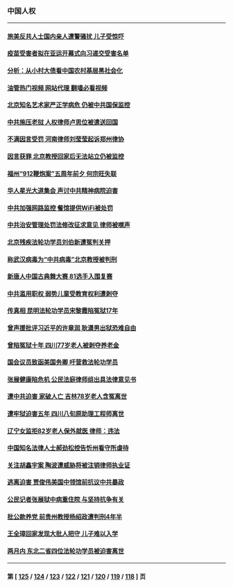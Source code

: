 ### 中国人权
---
#### [旅美反共人士国内亲人遭警骚扰 儿子受惊吓](../../pages/ncid278/n14075238.md?09181245) 
#### [疫苗受害者拟在亚运开幕式向习递交受害名单](../../pages/ncid278/n14074920.md?09181245) 
#### [分析：从小村大债看中国农村基层黑社会化](../../pages/ncid278/n14074789.md?09181245) 
#### [油管热门视频 网站代理 翻墙必看视频](http://138.2.39.72:81/youtube.html?epic-marker?09181245)
#### [北京知名艺术家严正学病危 仍被中共国保监控](../../pages/ncid278/n14074712.md?09181245) 
#### [中共施压老挝 人权律师卢思位被遣送回国](../../pages/ncid278/n14074014.md?09181245) 
#### [不满因言受罚 河南律师刘莹莹起诉郑州律协](../../pages/ncid278/n14073445.md?09181245) 
#### [因言获罪 北京教授回家后无法站立仍被监控](../../pages/ncid278/n14072705.md?09181245) 
#### [福州“912鞭炮案”五周年前夕 何宗旺失联](../../pages/ncid278/n14071786.md?09181245) 
#### [华人星光大道集会 声讨中共精神病院迫害](../../pages/ncid278/n14071782.md?09181245) 
#### [中共加强网路监控 餐馆提供WiFi被处罚](../../pages/ncid278/n14071345.md?09181245) 
#### [中共治安管理处罚法修改征求意见 律师被噤声](../../pages/ncid278/n14070976.md?09181245) 
#### [北京残疾法轮功学员刘伯新遭冤判关押](../../pages/ncid278/n14069619.md?09181245) 
#### [称武汉病毒为“中共病毒”北京教授被判刑](../../pages/ncid278/n14070053.md?09181245) 
#### [新唐人中国古典舞大赛 81选手入围复赛](../../pages/ncid278/n14069975.md?09181245) 
#### [中共滥用职权 弱势儿童受教育权利遭剥夺](../../pages/ncid278/n14069848.md?09181245) 
#### [传真相 昆明法轮功学员宋黎霞陷冤狱17年](../../pages/ncid278/n14069020.md?09181245) 
#### [曾声援批评习近平的许章润 耿潇男出狱恐难自由](../../pages/ncid278/n14069648.md?09181245) 
#### [曾陷冤狱十年 四川77岁老人被剥夺养老金](../../pages/ncid278/n14068260.md?09181245) 
#### [国会议员致函美国务卿 吁营救法轮功学员](../../pages/ncid278/n14068427.md?09181245) 
#### [张展健康陷危机 公民法庭律师组出具法律意见书](../../pages/ncid278/n14068363.md?09181245) 
#### [遭中共迫害 家破人亡 吉林78岁老人含冤离世](../../pages/ncid278/n14066833.md?09181245) 
#### [遭牢狱迫害五年 四川八旬原助理工程师离世](../../pages/ncid278/n14066297.md?09181245) 
#### [辽宁女监拒82岁老人保外就医 律师：违法](../../pages/ncid278/n14065881.md?09181245) 
#### [中国知名法律人士郝劲松控告忻州看守所虐待](../../pages/ncid278/n14065877.md?09181245) 
#### [关注胡鑫宇案 陶波遭威胁将被注销律师执业证](../../pages/ncid278/n14065596.md?09181245) 
#### [逃离迫害 贾俊伟美国中领馆前抗议中共暴政](../../pages/ncid278/n14065504.md?09181245) 
#### [公民记者张展狱中病重住院 与坚持抗争有关](../../pages/ncid278/n14065221.md?09181245) 
#### [批公款养党 前贵州教授杨绍政遭判刑4年半](../../pages/ncid278/n14064553.md?09181245) 
#### [王全璋回家发现大批人把守 儿子难以入学](../../pages/ncid278/n14064364.md?09181245) 
#### [两月内 东北二省四位法轮功学员被迫害离世](../../pages/ncid278/n14063270.md?09181245) 

---
#### 第 [ [125](./125.md?09181245) / [124](./124.md?09181245) / [123](./123.md?09181245) / [122](./122.md?09181245) / [121](./121.md?09181245) / [120](./120.md?09181245) / [119](./119.md?09181245) / [118](./118.md?09181245) ] 页
